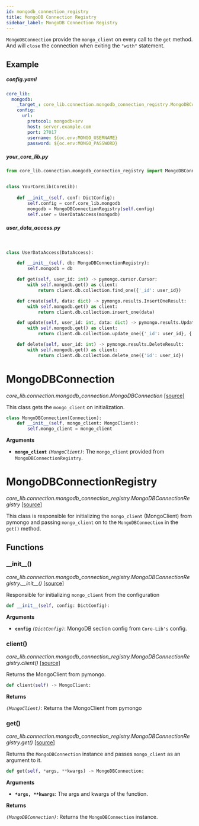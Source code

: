 ```yaml
---
id: mongodb_connection_registry
title: MongoDB Connection Registry
sidebar_label: MongoDB Connection Registry
---
```



`MongoDBConnection` provide the `mongo_client` on every call to the `get` method. And will `close` the connection when exiting the `"with"` statement.

## Example
##### config.yaml

```yaml
core_lib:
  mongodb:
    _target_: core_lib.connection.mongodb_connection_registry.MongoDBConnectionRegistry
    config:
      url:
        protocol: mongodb+srv
        host: server.example.com
        port: 27017
        username: ${oc.env:MONGO_USERNAME}
        password: ${oc.env:MONGO_PASSWORD}
```

##### your_core_lib.py

```python
from core_lib.connection.mongodb_connection_registry import MongoDBConnectionRegistry


class YourCoreLib(CoreLib):
    
    def __init__(self, conf: DictConfig):
        self.config = conf.core_lib.mongodb
        mongodb = MongoDBConnectionRegistry(self.config)
        self.user = UserDataAccess(mongodb)
```

##### user_data_access.py

```python


class UserDataAccess(DataAccess):

    def __init__(self, db: MongoDBConnectionRegistry):
        self.mongodb = db

    def get(self, user_id: int) -> pymongo.cursor.Cursor:
        with self.mongodb.get() as client:
            return client.db.collection.find_one({'_id': user_id})

    def create(self, data: dict) -> pymongo.results.InsertOneResult:
        with self.mongodb.get() as client:
            return client.db.collection.insert_one(data)

    def update(self, user_id: int, data: dict) -> pymongo.results.UpdateResult:
        with self.mongodb.get() as client:
            return client.db.collection.update_one({'_id': user_id}, {'$set': data})

    def delete(self, user_id: int) -> pymongo.results.DeleteResult:
        with self.mongodb.get() as client:
            return client.db.collection.delete_one({'id': user_id})
```

# MongoDBConnection

*core_lib.connection.mongodb_connection.MongoDBConnection* [[source]](https://github.com/shay-te/core-lib/blob/master/core_lib/connection/mongodb_connection.py#L6)

This class gets the `mongo_client` on initialization.

```python
class MongoDBConnection(Connection):
    def __init__(self, mongo_client: MongoClient):
        self.mongo_client = mongo_client
```
**Arguments**

- **`mongo_client`** *`(MongoClient)`*: The `mongo_client` provided from  `MongoDBConnectionRegistry`.

# MongoDBConnectionRegistry

*core_lib.connection.mongodb_connection_registry.MongoDBConnectionRegistry* [[source]](https://github.com/shay-te/core-lib/blob/master/core_lib/connection/mongodb_connection_registry.py#L8)

This class is responsible for initializing the `mongo_client` (MongoClient) from pymongo and passing `mongo_client` on to the `MongoDBConnection` in the `get()` method.

## Functions

### \_\_init\_\_()

*core_lib.connection.mongodb_connection_registry.MongoDBConnectionRegistry.\_\_init\_\_()* [[source]](https://github.com/shay-te/core-lib/blob/master/core_lib/connection/mongodb_connection_registry.py#L8)

Responsible for initializing `mongo_client` from the configuration

```python
def __init__(self, config: DictConfig):
```

**Arguments**

- **`config`** *`(DictConfig)`*: MongoDB section config from `Core-Lib's` config.

### client()

*core_lib.connection.mongodb_connection_registry.MongoDBConnectionRegistry.client()* [[source]](https://github.com/shay-te/core-lib/blob/master/core_lib/connection/mongodb_connection_registry.py#L14)

Returns the MongoClient from pymongo.

```python
def client(self) -> MongoClient:
```

**Returns**

*`(MongoClient)`*: Returns the MongoClient from pymongo

### get()

*core_lib.connection.mongodb_connection_registry.MongoDBConnectionRegistry.get()* [[source]](https://github.com/shay-te/core-lib/blob/master/core_lib/connection/mongodb_connection_registry.py#L17)

Returns the `MongoDBConnection` instance and passes `mongo_client` as an argument to it.

```python
def get(self, *args, **kwargs) -> MongoDBConnection:
```

**Arguments**

- __`*args, **kwargs`__: The args and kwargs of the function.

**Returns**

*`(MongoDBConnection)`*: Returns the `MongoDBConnection` instance.

